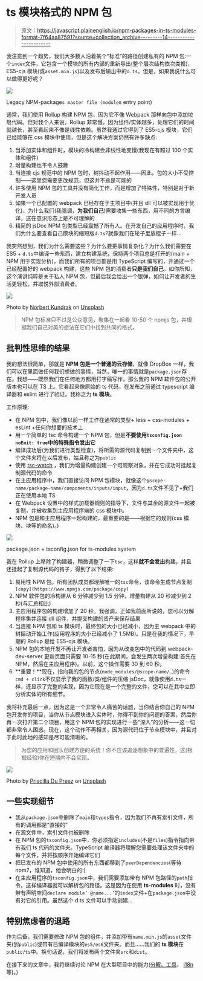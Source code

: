 # ts 模块格式的 NPM 包

> 原文：<https://javascript.plainenglish.io/npm-packages-in-ts-modules-format-7f64aa87591?source=collection_archive---------14----------------------->

我注意到一个趋势，我们大多数人沿着某个“标准”的路径创建私有的 NPM 包:一个`index`文件，它包含一个模块的所有内部的重新导出(整个层次结构依次类推)，ES5-cjs 模块(或`asset.min.js`)以及发布后输出中的`d.ts`。但是，如果我说什么可以做得更好呢？

![](img/0d5a932e4bb48f187e5b452cb7c5d957.png)

Legacy NPM-package`s master file (module`s entry point)

通常，我们使用 Rollup 构建 NPM 包，因为它不像 Webpack 那样向包中添加垃圾代码。但对我个人来说，Rollup 非常慢，因为组件/实体越多，处理它们的时间就越长，甚至看起来不像是线性依赖。虽然我通过它得到了 ES5-cjs 模块，它们已经能够在 css 模块中使用，但是这个解决方案仍然有许多缺点:

1.  当添加实体和组件时，模块的冷构建会非线性地变慢(我现在有超过 100 个实体和组件)
2.  增量构建也不令人鼓舞
3.  当连接 cjs 规范中的 NPM 包时，树抖动不起作用——因此，包的大小不受控制——这里您需要更改规范，但这并不总是可能的
4.  许多使用 NPM 包的工具并没有简化工作，而是增加了特殊性，特别是对于新开发人员
5.  如果一个已配置的 webpack 已经存在于主项目中(并且 dll 可以被实现用于优化)，为什么我们(我强调，**为我们自己**)需要收集一些东西，用不同的方言编译，这在意识形态上是不可理解的
6.  精简的 jsDoc NPM 包类型已经震撼了所有人。在开发自己的应用程序时，我们为什么要查看自己模块的缩短版`d.ts`?就像我们在轮子里放棍子一样…

我突然想到，我们为什么需要这些？为什么要把事情复杂化？为什么我们需要在 ES5 + `d.ts`中编译一些东西，建立构建系统，保持两个项目总是打开的(main + NPM 用于实现分析)，而我们所有的项目都是用 TypeScript 编写的，并通过一个已经配置好的 webpack 构建，这些 NPM 包的消费者**只是我们自己**。如你所知，这个演讲纯粹是关于私人 NPM 包，但最后我会给出一个银弹，如何让开发者的生活更轻松，并取悦外部消费者。

![](img/2eaaae580a1e805bd249f92fd301c696.png)

Photo by [Norbert Kundrak](https://unsplash.com/@trebron?utm_source=medium&utm_medium=referral) on [Unsplash](https://unsplash.com?utm_source=medium&utm_medium=referral)

> NPM 包标准只不过是公众意见，聚集在一起看 10-50 个 npmjs 包，并根据我们自己对美的想法在它们中找到共同的格式。

## 批判性思维的结果

我的想法很简单，那就是 **NPM 包是一个普通的云存储**，就像 DropBox 一样，我们可以在里面做任何我们想做的事情，当然，唯一的事情就是`package.json`存在。我想——既然我们在任何地方都用打字稿写作，那么我的 NPM 软件包的公开版本也可以在 TS 上。它看起来像原始的 ts 代码，在发布之前通过 typescript 编译器和 eslint 进行了验证。我称之为 **ts 模块**。

工作原理:

*   在 NPM 包中，我们像以前一样工作在通常的类型+ less + css-modules + esLint +任何你想要的技术上
*   用一个简单的 tsc 命令构建一个 NPM 包，但是**不要使用`tsconfig.json` `noEmit: true`中的特殊指令发出它**
*   编译成功后(为我们进行类型检查)，将所需的源代码复制到一个文件夹中，这个文件夹将在以后发布，姑且称之为`public`
*   使用 [tsc-watch](https://www.npmjs.com/package/tsc-watch) ，我们为增量构建创建一个可观察对象，并在它成功时挂起复制源代码的命令
*   在主应用程序中，我们直接访问 NPM 包模块，就像这个`@scope-name/package-name/components/inputs/input`，因为`d.ts`文件不见了+我们正在使用本地 TS
*   在 Webpack 设置中的样式加载器规则的指导下，文件与其余的源文件一起被复制，并被收集到主应用程序端的 css 模块中。
*   NPM 包是和主应用程序一起构建的，最重要的是——根据它的规则(css 模块、块等的命名)。)

![](img/795ab043d1cd8439807aef5803b41317.png)

package.json + tsconfig.json for ts-modules system

我在 Rollup 上移除了构建器，稍微调整了一下`tsc`，这样**就不会发出**构建，并且还挂起了复制源代码的钩子，得到了以下结果:

1.  易用性 NPM 包。所有团队成员都理解唯一的`tsc`命令，该命令生成节点复制`[copy](https://www.npmjs.com/package/copy)`
2.  NPM 软件包的冷构建从 6 分钟减少到 1.5 分钟，增量构建从 20 秒减少到 2 秒(与汇总相比)
3.  主应用程序包的构建增加了 20 秒。我强调，正如我前面所说的，您可以分解程序集并连接 dll 组件，并提交构建的资产来保存结果
4.  当连接 NPM 包和 ts 模块时，最终包的大小已经减小，因为主 webpack 中的树摇动开始工作(应用程序的大小已经减小了 1.5MB)。只是在我的情况下，早期的 Rollup 是给 ES5-cjs 模块。
5.  NPM 包的本地开发不再让开发者害怕，因为从改变包中的代码到 webpack-dev-server 更新页面只需要 10-15 秒(在此期间，会发生两次增量构建:首先在 NPM，然后在主应用程序)。以前，这个操作需要 30 到 60 秒。
6.  **重要！**现在，指向我的包的节点(`node_modules/@scope-name/…`)的命令`cmd + click`不仅显示了我的函数/类/组件的压缩 jsDoc，就像使用`d.ts`一样，还显示了完整的实现，因为它现在是一个完整的文件，您可以在其中立即分析实体的所有细节。

我将补充最后一点，因为这是一个非常令人痛苦的话题，当你结合你自己的 NPM 包开发你的项目，当你从节点模块进入实体时，你得不到你的问题的答案，然后你再一次打开第二个项目，用这个 NPM 包的实现进行一些“深入”的分析——这一切都非常令人困惑。现在，这个动作不再相关，因为源代码位于节点模块中，并且对于此时此地的感知是尽可能清晰的。

> 为您的应用和团队创建方便的系统！你不应该追逐想象中的普遍性，这(根据经验)你在短期内不会实现。

![](img/273a6beb03d1f859118ed265b6325e8d.png)

Photo by [Priscilla Du Preez](https://unsplash.com/@priscilladupreez?utm_source=medium&utm_medium=referral) on [Unsplash](https://unsplash.com?utm_source=medium&utm_medium=referral)

## 一些实现细节

*   我从`package.json`中删除了`main`和`types`指令，因为我们不再有索引文件，所有的调用都是“直接的”
*   在源文件中，索引文件也被删除
*   在 NPM 包的`tsconfig.json`中，你必须指定`includes`(不是`files`)指令指向带有我们 ts 代码的文件夹。TypeScript 编译器将理解您需要处理该文件夹中的每个文件，并将按顺序开始编译它们
*   把已发布的 NPM 包中使用的所有东西都移到了`peerDependencies`(等待 npm7，谁知道，他会明白的:)
*   在主应用程序的`tsconfig.json`中，我们需要添加带有 NPM 包路径的`path`指令，这样编译器就可以解析包的路径。这是因为在使用 **ts-modules** 时，没有带有声明空间`declare module’ @name...’`的`index`文件+在`package.json`中没有对它的引用。虽然这个 d.ts 文件可以手动创建…

## 特别焦虑者的退路

作为后备，我们需要修改 NPM 包的组件，并添加带有`name.min.js`的`asset`文件夹(到`public`)或带有已编译模块的`es5/es6`文件夹。而且……我们的 **ts 模块**在`public/ts`中。换句话说，我们将发布两个文件夹`src`和`dist`。

在接下来的文章中，我将继续讨论 NPM 在大型项目中的能力([分解、工具](https://podumaihorosho.medium.com/composing-of-private-npm-packages-in-the-microfrontend-systems-86249c8075dd?source=your_stories_page-------------------------------------)、 [i18n](https://podumaihorosho.medium.com/npm-i18n-internationalization-25da8201b3b8) 等)。)